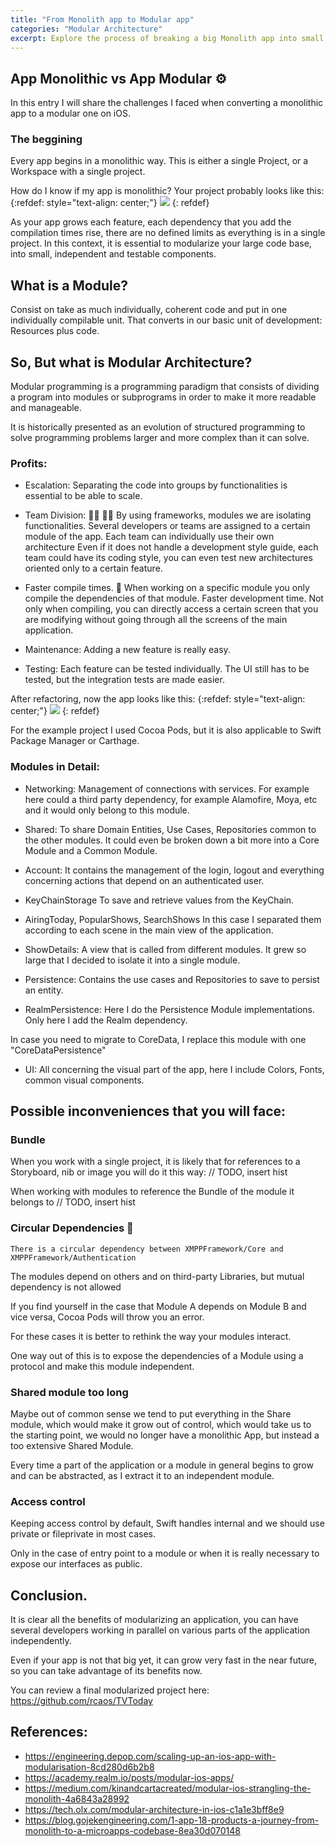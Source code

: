 ```yaml
---
title: "From Monolith app to Modular app"
categories: "Modular Architecture"
excerpt: Explore the process of breaking a big Monolith app into small modules
---
```

## App Monolithic vs App Modular ⚙️
In this entry I will share the challenges I faced when converting a monolithic app to a modular one on iOS.

### The beggining
Every app begins in a monolithic way. This is either a single Project, or a Workspace with a single project.

How do I know if my app is monolithic? Your project probably looks like this:
{:refdef: style="text-align: center;"}
<img src="{{ site.url }}/assets/posts/2020-07-23-app-monolith-to-modular-app-ios/002.png">
{: refdef}


As your app grows each feature, each dependency that you add the compilation times rise, there are no defined limits as everything 
is in a single project.
In this context, it is essential to modularize your large code base, into small, independent and testable components.

## What is a Module?
Consist on take as much individually, coherent code and put in one individually compilable unit. That converts in our basic unit of development: Resources plus code.

## So, But what is Modular Architecture?
Modular programming is a programming paradigm that consists of dividing a program into modules or subprograms in order to 
make it more readable and manageable.

It is historically presented as an evolution of structured programming to solve programming problems larger and more complex than it can solve.

### Profits:
- Escalation: Separating the code into groups by functionalities is essential to be able to scale.
- Team Division: 👨‍💻 👩‍💻
By using frameworks, modules we are isolating functionalities.
Several developers or teams are assigned to a certain module of the app.
Each team can individually use their own architecture
Even if it does not handle a development style guide, each team could have its coding style, you can even test new architectures oriented only to a certain feature.

- Faster compile times. 🚀
When working on a specific module you only compile the dependencies of that module.
Faster development time.
Not only when compiling, you can directly access a certain screen that you are modifying without going through all the screens of the main application.

- Maintenance: Adding a new feature is really easy.
- Testing: Each feature can be tested individually. The UI still has to be tested, but the integration tests are made easier.


After refactoring, now the app looks like this:
{:refdef: style="text-align: center;"}
<img src="{{ site.url }}/assets/posts/2020-07-23-app-monolith-to-modular-app-ios/004.png">
{: refdef}

For the example project I used Cocoa Pods, but it is also applicable to Swift Package Manager or Carthage.

### Modules in Detail:

- Networking: Management of connections with services.
For example here could a third party dependency, for example Alamofire, Moya, etc and it would only belong to this module.

- Shared: To share Domain Entities, Use Cases, Repositories common to the other modules. It could even be broken down a bit more into a Core Module and a Common Module.

- Account: It contains the management of the login, logout and everything concerning actions that depend on an authenticated user.

- KeyChainStorage To save and retrieve values from the KeyChain.

- AiringToday, PopularShows, SearchShows In this case I separated them according to each scene in the main view of the application.

- ShowDetails: A view that is called from different modules. It grew so large that I decided to isolate it into a single module.

- Persistence: Contains the use cases and Repositories to save to persist an entity.

- RealmPersistence: Here I do the Persistence Module implementations. Only here I add the Realm dependency.

In case you need to migrate to CoreData, I replace this module with one "CoreDataPersistence"

- UI: All concerning the visual part of the app, here I include Colors, Fonts, common visual components.

## Possible inconveniences that you will face:

### Bundle
When you work with a single project, it is likely that for references to a Storyboard, nib or image you will do it this way:
// TODO, insert hist

When working with modules to reference the Bundle of the module it belongs to
// TODO, insert hist

### Circular Dependencies 🚫
``
There is a circular dependency between XMPPFramework/Core and XMPPFramework/Authentication
``

The modules depend on others and on third-party Libraries, but mutual dependency is not allowed

If you find yourself in the case that Module A depends on Module B and vice versa, Cocoa Pods will throw you an error.

For these cases it is better to rethink the way your modules interact.

One way out of this is to expose the dependencies of a Module using a protocol and make this module independent.

### Shared module too long
Maybe out of common sense we tend to put everything in the Share module, which would make it grow out of control, 
which would take us to the starting point, we would no longer have a monolithic App, but instead a too extensive Shared Module.

Every time a part of the application or a module in general begins to grow and can be abstracted, as I extract it to an independent module.

### Access control
Keeping access control by default, Swift handles internal and we should use private or fileprivate in most cases.

Only in the case of entry point to a module or when it is really necessary to expose our interfaces as public.

## Conclusion.
It is clear all the benefits of modularizing an application, you can have several developers working in parallel on 
various parts of the application independently.

Even if your app is not that big yet, it can grow very fast in the near future, so you can take advantage of its benefits now.

You can review a final modularized project here: https://github.com/rcaos/TVToday

## References:
- https://engineering.depop.com/scaling-up-an-ios-app-with-modularisation-8cd280d6b2b8
- https://academy.realm.io/posts/modular-ios-apps/
- https://medium.com/kinandcartacreated/modular-ios-strangling-the-monolith-4a6843a28992
- https://tech.olx.com/modular-architecture-in-ios-c1a1e3bff8e9
- https://blog.gojekengineering.com/1-app-18-products-a-journey-from-monolith-to-a-microapps-codebase-8ea30d070148
